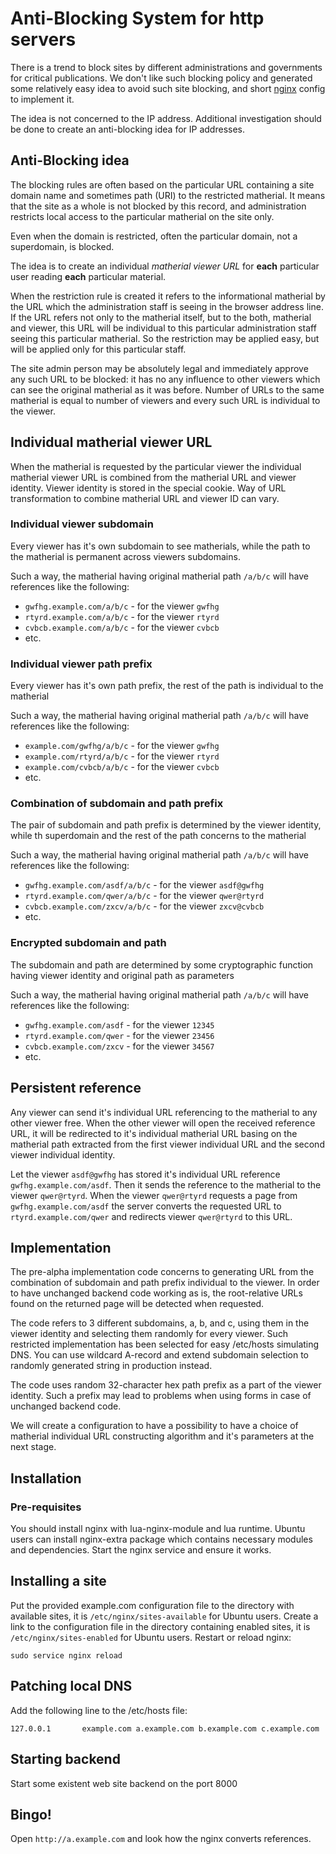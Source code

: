 # Anti-Blocking System for http servers

There is a trend to block sites by different administrations and governments for critical publications. We don't like such blocking policy and generated some relatively easy idea to avoid such site blocking, and short [nginx](nginx.org) config to implement it.

The idea is not concerned to the IP address. Additional investigation should be done to create an anti-blocking idea for IP addresses.

## Anti-Blocking idea
The blocking rules are often based on the particular URL containing a site domain name and sometimes path (URI) to the restricted matherial. It means that the site as a whole is not blocked by this record, and administration restricts local access to the particular matherial on the site only.

Even when the domain is restricted, often the particular domain, not a superdomain, is blocked.

The idea is to create an individual *matherial viewer URL* for **each** particular user reading **each** particular material.

When the restriction rule is created it refers to the informational matherial by the URL which the administration staff is seeing in the browser address line. If the URL refers not only to the matherial itself, but to the both, matherial and viewer, this URL will be individual to this particular administration staff seeing this particular matherial. So the restriction may be applied easy, but will be applied only for this particular staff.

The site admin person may be absolutely legal and immediately approve any such URL to be blocked: it has no any influence to other viewers which can see the original matherial as it was before. Number of URLs to the same matherial is equal to number of viewers and every such URL is individual to the viewer.

## Individual matherial viewer URL
When the matherial is requested by the particular viewer the individual matherial viewer URL is combined from the matherial URL and viewer identity. Viewer identity is stored in the special cookie. Way of URL transformation to combine matherial URL and viewer ID can vary.

### Individual viewer subdomain
Every viewer has it's own subdomain to see matherials, while the path to the matherial is permanent across viewers subdomains.

Such a way, the matherial having original matherial path `/a/b/c` will have references like the following:
- `gwfhg.example.com/a/b/c` - for the viewer `gwfhg`
- `rtyrd.example.com/a/b/c` - for the viewer `rtyrd`
- `cvbcb.example.com/a/b/c` - for the viewer `cvbcb`
- etc.

### Individual viewer path prefix
Every viewer has it's own path prefix, the rest of the path is individual to the matherial

Such a way, the matherial having original matherial path `/a/b/c` will have references like the following:
- `example.com/gwfhg/a/b/c` - for the viewer `gwfhg`
- `example.com/rtyrd/a/b/c` - for the viewer `rtyrd`
- `example.com/cvbcb/a/b/c` - for the viewer `cvbcb`
- etc.


### Combination of subdomain and path prefix
The pair of subdomain and path prefix is determined by the viewer identity, while th superdomain and the rest of the path concerns to the matherial

Such a way, the matherial having original matherial path `/a/b/c` will have references like the following:
- `gwfhg.example.com/asdf/a/b/c` - for the viewer `asdf@gwfhg`
- `rtyrd.example.com/qwer/a/b/c` - for the viewer `qwer@rtyrd`
- `cvbcb.example.com/zxcv/a/b/c` - for the viewer `zxcv@cvbcb`
- etc.

### Encrypted subdomain and path
The subdomain and path are determined by some cryptographic function having viewer identity and original path as parameters

Such a way, the matherial having original matherial path `/a/b/c` will have references like the following:
- `gwfhg.example.com/asdf` - for the viewer `12345`
- `rtyrd.example.com/qwer` - for the viewer `23456`
- `cvbcb.example.com/zxcv` - for the viewer `34567`
- etc.


## Persistent reference
Any viewer can send it's individual URL referencing to the matherial to any other viewer free. When the other viewer will open the received reference URL, it will be redirected to it's individual matherial URL basing on the matherial path extracted from the first viewer individual URL and the second viewer individual identity.

Let the viewer `asdf@gwfhg` has stored it's individual URL reference `gwfhg.example.com/asdf`. Then it sends the reference to the matherial to the viewer `qwer@rtyrd`. When the viewer `qwer@rtyrd` requests a page from `gwfhg.example.com/asdf` the server converts the requested URL to `rtyrd.example.com/qwer` and redirects viewer `qwer@rtyrd` to this URL.

## Implementation
The pre-alpha implementation code concerns to generating URL from the combination of subdomain and path prefix individual to the viewer. In order to have unchanged backend code working as is, the root-relative URLs found on the returned page will be detected when requested.

The code refers to 3 different subdomains, a, b, and c, using them in the viewer identity and selecting them randomly for every viewer. Such restricted implementation has been selected for easy /etc/hosts simulating DNS. You can use wildcard A-record and extend subdomain selection to randomly generated string in production instead.

The code uses random 32-character hex path prefix as a part of the viewer identity. Such a prefix may lead to problems when using forms in case of unchanged backend code.

We will create a configuration to have a possibility to have a choice of matherial individual URL constructing algorithm and it's parameters at the next stage.

## Installation

### Pre-requisites
You should install nginx with lua-nginx-module and lua runtime. Ubuntu users can install nginx-extra package which contains necessary modules and dependencies. Start the nginx service and ensure it works.

## Installing a site
Put the provided example.com configuration file to the directory with available sites, it is `/etc/nginx/sites-available` for Ubuntu users.
Create a link to the configuration file in the directory containing enabled sites, it is `/etc/nginx/sites-enabled` for Ubuntu users.
Restart or reload nginx:
```
sudo service nginx reload
```

## Patching local DNS
Add the following line to the /etc/hosts file:
```
127.0.0.1       example.com a.example.com b.example.com c.example.com
```

## Starting backend
Start some existent web site backend on the port 8000

## Bingo!
Open `http://a.example.com` and look how the nginx converts references.
